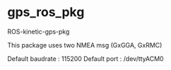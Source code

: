 # gps_ros_pkg
ROS-kinetic-gps-pkg

This package uses two NMEA msg (GxGGA, GxRMC)

Default baudrate : 115200
Default port : /dev/ttyACM0
